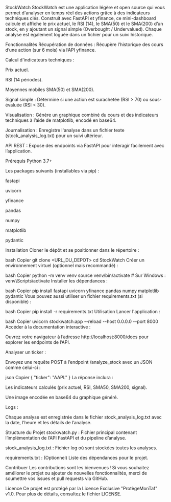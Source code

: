 StockWatch
StockWatch est une application légère et open source qui vous permet d'analyser en temps réel des actions grâce à des indicateurs techniques clés. Construit avec FastAPI et yfinance, ce mini-dashboard calcule et affiche le prix actuel, le RSI (14), le SMA(50) et le SMA(200) d’un stock, en y ajoutant un signal simple (Overbought / Undervalued). Chaque analyse est également loguée dans un fichier pour un suivi historique.

Fonctionnalités
Récupération de données : Récupère l’historique des cours d’une action (sur 6 mois) via l’API yfinance.

Calcul d'indicateurs techniques :

Prix actuel.

RSI (14 périodes).

Moyennes mobiles SMA(50) et SMA(200).

Signal simple : Détermine si une action est surachetée (RSI > 70) ou sous-évaluée (RSI < 30).

Visualisation : Génère un graphique combiné du cours et des indicateurs techniques à l’aide de matplotlib, encodé en base64.

Journalisation : Enregistre l'analyse dans un fichier texte (stock_analysis_log.txt) pour un suivi ultérieur.

API REST : Expose des endpoints via FastAPI pour interagir facilement avec l’application.

Prérequis
Python 3.7+

Les packages suivants (installables via pip) :

fastapi

uvicorn

yfinance

pandas

numpy

matplotlib

pydantic

Installation
Cloner le dépôt et se positionner dans le répertoire :

bash
Copier
git clone <URL_DU_DEPOT>
cd StockWatch
Créer un environnement virtuel (optionnel mais recommandé) :

bash
Copier
python -m venv venv
source venv/bin/activate   # Sur Windows : venv\Scripts\activate
Installer les dépendances :

bash
Copier
pip install fastapi uvicorn yfinance pandas numpy matplotlib pydantic
Vous pouvez aussi utiliser un fichier requirements.txt (si disponible) :

bash
Copier
pip install -r requirements.txt
Utilisation
Lancer l'application :

bash
Copier
uvicorn stockwatch:app --reload --host 0.0.0.0 --port 8000
Accéder à la documentation interactive :

Ouvrez votre navigateur à l’adresse http://localhost:8000/docs pour explorer les endpoints de l’API.

Analyser un ticker :

Envoyez une requête POST à l’endpoint /analyze_stock avec un JSON comme celui-ci :

json
Copier
{
    "ticker": "AAPL"
}
La réponse inclura :

Les indicateurs calculés (prix actuel, RSI, SMA50, SMA200, signal).

Une image encodée en base64 du graphique généré.

Logs :

Chaque analyse est enregistrée dans le fichier stock_analysis_log.txt avec la date, l’heure et les détails de l’analyse.

Structure du Projet
stockwatch.py : Fichier principal contenant l’implémentation de l’API FastAPI et du pipeline d’analyse.

stock_analysis_log.txt : Fichier log où sont stockées toutes les analyses.

requirements.txt : (Optionnel) Liste des dépendances pour le projet.

Contribuer
Les contributions sont les bienvenues ! Si vous souhaitez améliorer le projet ou ajouter de nouvelles fonctionnalités, merci de soumettre vos issues et pull requests via GitHub.

Licence
Ce projet est protégé par la Licence Exclusive "ProtègeMonTaf" v1.0. Pour plus de détails, consultez le fichier LICENSE.
